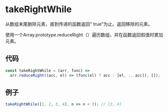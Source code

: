 # takeRightWhile

从数组末尾删除元素，直到传递的函数返回“ true”为止。返回移除的元素。

使用一个Array.prototype.reduceRight（）遍历数组，并在函数返回假值时累加元素。

## 代码

```js
const takeRightWhile = (arr, func) =>
  arr.reduceRight((acc, el) => (func(el) ? acc : [el, ...acc]), []);
```

## 例子

```js
takeRightWhile([1, 2, 3, 4], n => n < 3); // [3, 4]
```

